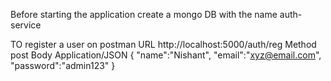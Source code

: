 Before starting the application create a mongo DB with the name auth-service

TO register a user on postman 
URL http://localhost:5000/auth/reg
Method post
Body Application/JSON
{
    "name":"Nishant",
    "email":"xyz@email.com",
    "password":"admin123"
}